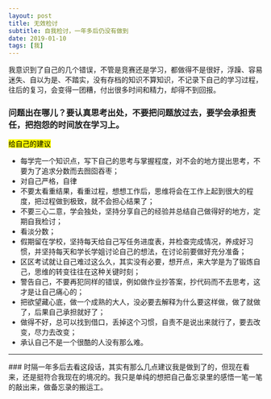 ```yaml
---
layout: post
title: 无效检讨
subtitle: 自我检讨，一年多后仍没有做到 
date: 2019-01-10 
tags: [我]
---
```

我意识到了自己的几个错误，不管是竞赛还是学习，都做得不是很好，浮躁、容易迷失、自以为是、不踏实，没有存档的知识不算知识，不记录下自己的学习过程，往后的复习，会变得一团糟，付出很多时间和精力，却得不到回报。
### 问题出在哪儿？要认真思考出处，不要把问题放过去，要学会承担责任，把抱怨的时间放在学习上。
<mark>给自己的建议</mark>
- 每学完一个知识点，写下自己的思考与掌握程度，对不会的地方提出思考，不要为了追求分数而去囫囵吞枣；
- 对自己严格，自律
- 不要太看重结果，看重过程，想想工作后，思维将会在工作上起到很大的程度，把过程做到极致，就不会担心结果了；
- 不要三心二意，学会独处，坚持分享自己的经验并总结自己做得好的地方，定期自我检讨；
- 看淡分数；
- 假期留在学校，坚持每天给自己写任务进度表，并检查完成情况，养成好习惯，并坚持每天和学长学姐讨论自己的想法，在讨论前要做好充分准备；
- 区区考试就让自己难过这么久，其实没有必要，想开点，来大学是为了锻炼自己，思维的转变往往在这种关键时刻；
- 警告自己，不要再犯同样的错误，例如做作业抄答案，抄代码而不去思考，这才是让自己痛心的；
- 把欲望藏心底，做一个成熟的大人，没必要去解释为什么要这样做，做了就做了，后果自己承担就好了；
- 做得不好，总可以找到借口，丢掉这个习惯，自责不是说出来就行了，要去改变，尽力去改变；
- 承认自己不是一个很酷的人没有那么难。
<hr>
### 时隔一年多后去看这段话，其实有那么几点建议我是做到了的，但现在看来，还是挺符合我现在的境况的。我只是单纯的想把自己备忘录里的感悟一笔一笔的敲出来，做备忘录的搬运工。